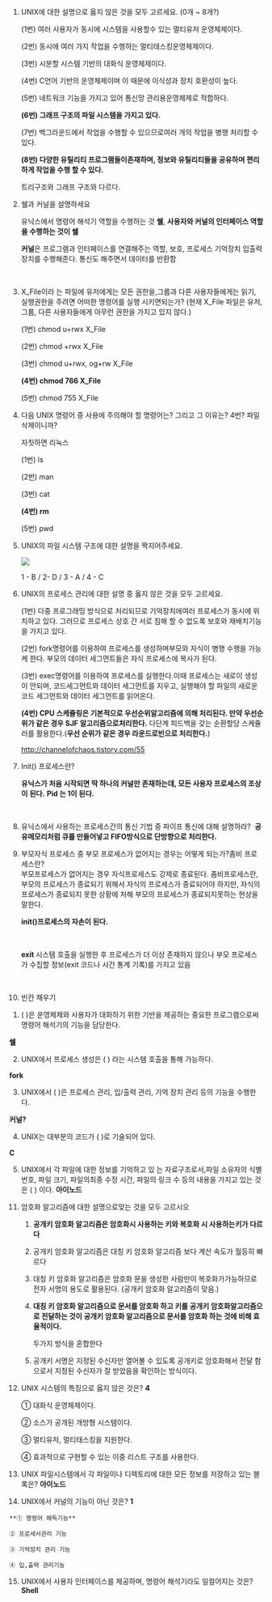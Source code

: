 1. UNIX에 대한 설명으로 옳지 않은 것을 모두 고르세요. (0개 ~ 8개?)

   (1번) 여러 사용자가 동시에 시스템을 사용할수 있는 멀티유저 운영체제이다.

   (2번) 동시에 여러 가지 작업을 수행하는 멀티태스킹운영체제이다.

   (3번) 시분할 시스템 기반의 대화식 운영체제이다.

   (4번) C언어 기반의 운영체제이며 이 때문에 이식성과 장치 호환성이 높다.

   (5번) 네트워크 기능을 가지고 있어 통신망 관리용운영체제로 적합하다.

   **(6번) 그래프 구조의 파일 시스템을 가지고 있다.**

   (7번) 백그라운드에서 작업을 수행할 수 있으므로여러 개의 작업을 병행 처리할 수 있다.

   **(8번) 다양한 유틸리티 프로그램들이존재하며, 정보와 유틸리티들을 공유하며 편리하게 작업을 수행 할 수 있다.**

   트리구조와 그래프 구조와  다르다.

2. 쉘과 커널을 설명하세요
   ​

   유닉스에서 명령어 해석기 역할을 수행하는 것 **쉘**,
   **사용자와 커널의 인터페이스 역할을 수행하는 것이 쉘**

   **커널**은 프로그램과 인터페이스를 연결해주는 역할, 보호, 프로세스 기억장치 입출력장치를 수행해준다. 통신도 해주면서 데이터를 반환함

   ​

3. X_File이라 는 파일에 유저에게는 모든 권한을,그룹과 다른 사용자들에게는 읽기, 실행권한을 주려면 어떠한 명령어를 실행 시키면되는가? (현재 X_File 파일은 유저, 그룹, 다른 사용자들에게 아무런 권한을 가지고 있지 않다.)

   (1번) chmod u+rwx X_File

   (2번) chmod +rwx X_File

   (3번) chmod u+rwx, og+rw X_File

   **(4번) chmod 766 X_File**

   (5번) chmod 755 X_File

4. 다음 UNIX 명령어 중 사용에 주의해야 할 명령어는? 그리고 그 이유는? 4번? 파일 삭제이니까?

   자칫하면 리눅스

   (1번) ls

   (2번) man

   (3번) cat

   **(4번) rm**

   (5번) pwd

5. UNIX의 파일 시스템 구조에 대한 설명을 짝지어주세요.

   ![](https://ws2.sinaimg.cn/large/006tNc79gy1fni7rnd4jsj30tc04oq3s.jpg)

   1 - B / 2- D / 3 - A / 4 - C

6. UNIX의 프로세스 관리에 대한 설명 중 옳지 않은 것을 모두 고르세요.
   ​

   (1번) 다중 프로그래밍 방식으로 처리되므로 기억장치에여러 프로세스가 동시에 위치하고 있다. 그러므로 프로세스 상호 간 서로 침해 할 수 없도록 보호와 재배치기능을 가지고 있다.

   (2번) fork명령어를 이용하여 프로세스를 생성하며부모와 자식이 병행 수행을 가능케 한다. 부모의 데이터 세그먼트들은 자식 프로세스에 복사가 된다.

   (3번) exec명령어를 이용하여 프로세스를 실행한다.이때 프로세스는 새로이 생성이 안되며, 코드세그먼트와 데이터 세그먼트를 지우고, 실행해야 할 파일의 새로운코드 세그먼트와 데이터 세그먼트를 읽어온다.

   **(4번) CPU 스케쥴링은 기본적으로 우선순위알고리즘에 의해 처리된다. 만약 우선순위가 같은 경우 SJF 알고리즘으로처리한다.**  다단계 피드백을 갖는 순환할당 스케쥴러를 활용한다.(**우선 순위가 같은 경우 라운드로빈으로 처리한다.**)

   http://channelofchaos.tistory.com/55


7. Init() 프로세스란?

   **유닉스가 처음 시작되면 딱 하나의 커널만 존재하는데, 모든 사용자 프로세스의 조상이 된다.**
   **Pid 는 1이 된다.**

   ​

8. 유닉스에서 사용하는 프로세스간의 통신 기법 중 파이프 통신에 대해 설명하라?
   ​
   **공유메모리처럼 큐를 만들어넣고 FIFO방식으로 단방향으로 처리한다.** 
   ​

9. 부모자식 프로세스 중 부모 프로세스가 없어지는 경우는 어떻게 되는가?좀비 프로세스란?  
   ​
   부모프로세스가 없어지는 경우 자식프로세스도 강제로 종료된다.
   좀비프로세스란, 부모의 프로세스가 종료되기 위해서 자식의 프로세스가 종료되어야 하지만, 자식의 프로세스가 종료되지 못한 상황에 처해 부모의 프로세스가 종료되지못하는 현상을 말한다.

   **init()프로세스의 자손이 된다.**

   ​

   **exit**
   시스템 호출을 실행한 후 프로세스가 더 이상 존재하지 않으나 부모 프로세스가 수집할 정보(exit 코드나 시간 통계 기록)를 가지고 있음

   ​

10. 빈칸 채우기 

1)    (  )은 운영체제와 사용자가 대화하기 위한 기반을 제공하는 중요한 프로그램으로써 명령어 해석기의 기능을 담당한다.

**쉘**

2)    UNIX에서 프로세스 생성은 (    ) 라는 시스템 호출을 통해 가능하다.

**fork**

3)    UNIX에서 (    )은 프로세스 관리, 입/출력 관리, 기억 장치 관리 등의 기능을 수행한다.

**커널?**

4)    UNIX는 대부분의 코드가 (    )로 기술되어 있다. 

**C**


5)    UNIX에서 각 파일에 대한 정보를 기억하고 있 는 자료구조로서,파일 소유자의 식별번호, 파일 크기, 파일의최종 수정 시간, 파일의 링크 수 등의 내용을 가지고 있는 것은 (    ) 이다. 
**아이노드**

 

11. 암호화 알고리즘에 대한 설명으로맞는 것을 모두 고르시오
    1. **공개키 암호화 알고리즘은 암호화시 사용하는 키와 복호화 시 사용하는키가 다르다**

    2. 공개키 암호화 알고리즘은 대칭 키 암호화 알고리즘 보다 계산 속도가 월등히 빠르다

    3. 대칭 키 암호화 알고리즘은 암호화 문을 생성한 사람만이 복호화가가능하므로 전자 서명의 용도로 활용된다.
       (공개키 암호화 알고리즘이 맞음.)

    4. **대칭 키 암호화 알고리즘으로 문서를 암호화 하고 키를 공개키 암호화알고리즘으로 전달하는 것이 공개키 암호화 알고리즘으로 문서를 암호화 하는 것에 비해 효율적이다.**

       두가지 방식을 혼합한다

    5. 공개키 서명은 지정된 수신자만 열어볼 수 있도록 공개키로 암호화해서 전달 함으로서 지정된 수신자가 잘 받았음을 확인하는 방식이다.



12. UNIX 시스템의 특징으로 옳지 않은 것은? **4**

    ① 대화식 운영체제이다.

    ② 소스가 공개된 개방형 시스템이다.

    ③ 멀티유저, 멀티태스킹을 지원한다.

    ④ 효과적으로 구현할 수 있는 이중 리스트 구조를 사용한다.
    ​

13. UNIX 파일시스템에서 각 파일이나 디렉토리에 대한 모든 정보를 저장하고 있는 블록은?
    **아이노드**
    ​

14.  UNIX에서 커널의 기능이 아닌 것은? **1**

    **① 명령어 해독기능**

    ② 프로세서관리 기능

    ③ 기억장치 관리 기능

    ④ 입,출력 관리기능

15. UNIX에서 사용자 인터페이스를 제공하며, 명령어 해석기라도 일컬어지는 것은? 
    **Shell**